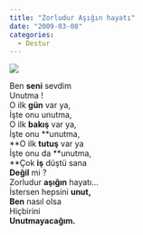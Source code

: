 ```yaml
---
title: "Zorludur Aşığın hayatı"
date: "2009-03-08"
categories: 
  - Destur
---
```


![](../uploads/image/nezih.jpg)

Ben **seni** sevdim  
Unutma !  
O ilk **gün** var ya,  
İşte onu unutma,  
O ilk **bakış** var ya,  
İşte onu **unutma,  
**O ilk **tutuş** var ya  
İşte onu da **unutma,  
**Çok **iş** düştü sana  
**Değil** mi ?  
Zorludur **aşığın** hayatı…  
İstersen hepsini **unut,  
Ben** nasıl olsa  
Hiçbirini  
**Unutmayacağım.**
